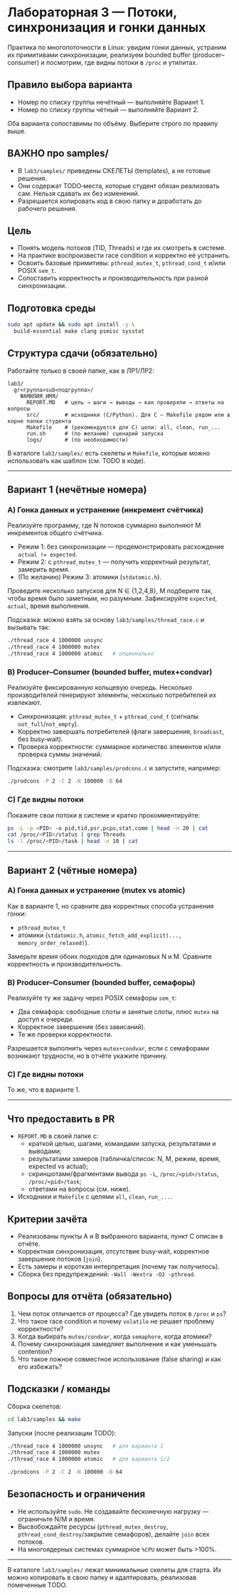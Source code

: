 # Лабораторная 3 — Потоки, синхронизация и гонки данных

Практика по многопоточности в Linux: увидим гонки данных, устраним их примитивами синхронизации, реализуем bounded buffer (producer–consumer) и посмотрим, где видны потоки в `/proc` и утилитах.

## Правило выбора варианта
- Номер по списку группы нечётный — выполняйте Вариант 1.
- Номер по списку группы чётный — выполняйте Вариант 2.

Оба варианта сопоставимы по объёму. Выберите строго по правилу выше.

## ВАЖНО про samples/
- В `lab3/samples/` приведены СКЕЛЕТЫ (templates), а не готовые решения.
- Они содержат TODO‑места, которые студент обязан реализовать сам. Нельзя сдавать их без изменений.
- Разрешается копировать код в свою папку и доработать до рабочего решения.

## Цель
- Понять модель потоков (TID, Threads) и где их смотреть в системе.
- На практике воспроизвести race condition и корректно её устранить.
- Освоить базовые примитивы: `pthread_mutex_t`, `pthread_cond_t` и/или POSIX `sem_t`.
- Сопоставить корректность и производительность при разной синхронизации.

## Подготовка среды
```bash
sudo apt update && sudo apt install -y \
  build-essential make clang psmisc sysstat
```

## Структура сдачи (обязательно)
Работайте только в своей папке, как в ЛР1/ЛР2:

```
lab3/
  gr<группа>sub<подгруппа>/
    ФАМИЛИЯ_ИМЯ/
      REPORT.MD   # цель → шаги → выводы → как проверяли → ответы на вопросы
      src/        # исходники (C/Python). Для C — Makefile рядом или в корне папки студента
      Makefile    # (рекомендуется для C) цели: all, clean, run_...
      run.sh      # (по желанию) сценарий запуска
      logs/       # (по необходимости)
```

В каталоге `lab3/samples/` есть скелеты и `Makefile`, которые можно использовать как шаблон (см. TODO в коде).

---

## Вариант 1 (нечётные номера)

### A) Гонка данных и устранение (инкремент счётчика)
Реализуйте программу, где N потоков суммарно выполняют M инкрементов общего счётчика.
- Режим 1: без синхронизации — продемонстрировать расхождение `actual != expected`.
- Режим 2: c `pthread_mutex_t` — получить корректный результат, замерить время.
- (По желанию) Режим 3: атомики (`stdatomic.h`).

Проведите несколько запусков для N ∈ {1,2,4,8}, M подберите так, чтобы время было заметным, но разумным. Зафиксируйте `expected`, `actual`, время выполнения.

Подсказка: можно взять за основу `lab3/samples/thread_race.c` и вызывать так:
```bash
./thread_race 4 1000000 unsync
./thread_race 4 1000000 mutex
./thread_race 4 1000000 atomic   # опционально
```

### B) Producer–Consumer (bounded buffer, mutex+condvar)
Реализуйте фиксированную кольцевую очередь. Несколько производителей генерируют элементы, несколько потребителей их извлекают.
- Синхронизация: `pthread_mutex_t` + `pthread_cond_t` (сигналы `not_full`/`not_empty`).
- Корректно завершать потребителей (флаги завершения, `broadcast`, без busy‑wait).
- Проверка корректности: суммарное количество элементов и/или проверка суммы значений.

Подсказка: смотрите `lab3/samples/prodcons.c` и запустите, например:
```bash
./prodcons -P 2 -C 2 -N 100000 -B 64
```

### C) Где видны потоки
Покажите свои потоки в системе и кратко прокомментируйте:
```bash
ps -L -p <PID> -o pid,tid,psr,pcpu,stat,comm | head -n 20 | cat
cat /proc/<PID>/status | grep Threads
ls -l /proc/<PID>/task | head -n 10 | cat
```

---

## Вариант 2 (чётные номера)

### A) Гонка данных и устранение (mutex vs atomic)
Как в варианте 1, но сравните два корректных способа устранения гонки:
- `pthread_mutex_t`
- атомики (`stdatomic.h`, `atomic_fetch_add_explicit(..., memory_order_relaxed)`).

Замерьте время обоих подходов для одинаковых N и M. Сравните корректность и производительность.

### B) Producer–Consumer (bounded buffer, семафоры)
Реализуйте ту же задачу через POSIX семафоры `sem_t`:
- Два семафора: свободные слоты и занятые слоты, плюс `mutex` на доступ к очереди.
- Корректное завершение (без зависаний).
- Те же проверки корректности.

Разрешается выполнить через `mutex+condvar`, если с семафорами возникают трудности, но в отчёте укажите причину.

### C) Где видны потоки
То же, что в варианте 1.

---

## Что предоставить в PR
- `REPORT.MD` в своей папке с:
  - краткой целью, шагами, командами запуска, результатами и выводами;
  - результатами замеров (табличка/список: N, M, режим, время, expected vs actual);
  - скриншотами/фрагментами вывода `ps -L`, `/proc/<pid>/status`, `/proc/<pid>/task`;
  - ответами на вопросы (см. ниже).
- Исходники и `Makefile` с целями `all`, `clean`, `run_...`.

## Критерии зачёта
- Реализованы пункты A и B выбранного варианта, пункт C описан в отчёте.
- Корректная синхронизация, отсутствие busy‑wait, корректное завершение потоков (`join`).
- Есть замеры и короткая интерпретация (почему так получилось).
- Сборка без предупреждений: `-Wall -Wextra -O2 -pthread`.

## Вопросы для отчёта (обязательно)
1. Чем поток отличается от процесса? Где увидеть поток в `/proc` и `ps`?
2. Что такое race condition и почему `volatile` не решает проблему корректности?
3. Когда выбирать `mutex/condvar`, когда `semaphore`, когда атомики?
4. Почему синхронизация замедляет выполнение и как уменьшать contention?
5. Что такое ложное совместное использование (false sharing) и как его избежать?

## Подсказки / команды
Сборка скелетов:
```bash
cd lab3/samples && make
```

Запуски (после реализации TODO):
```bash
./thread_race 4 1000000 unsync   # для варианта 1
./thread_race 4 1000000 mutex
./thread_race 4 1000000 atomic   # для варианта 1/2

./prodcons -P 2 -C 2 -N 100000 -B 64
```

## Безопасность и ограничения
- Не используйте `sudo`. Не создавайте бесконечную нагрузку — ограничьте N/M и время.
- Высвобождайте ресурсы (`pthread_mutex_destroy`, `pthread_cond_destroy`/закрытие семафоров), делайте `join` всех потоков.
- На многоядерных системах суммарное `%CPU` может быть >100%.

---

В каталоге `lab3/samples/` лежат минимальные скелеты для старта. Их можно копировать в свою папку и адаптировать, реализовав помеченные TODO.


